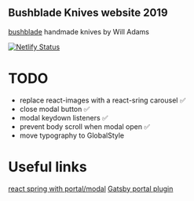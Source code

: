## Bushblade Knives website 2019

[bushblade](https://bushblade.co.uk/) handmade knives by Will Adams

[![Netlify Status](https://api.netlify.com/api/v1/badges/0dda1f0d-369d-46e4-9afe-0d07fe8ec301/deploy-status)](https://app.netlify.com/sites/bushblade-knives/deploys)

# TODO
- replace react-images with a react-sring carousel ✅
- close modal button ✅
- modal keydown listeners ✅
- prevent body scroll when modal open ✅
- move typography to GlobalStyle

# Useful links
[react spring with portal/modal](https://codesandbox.io/s/react-spring-modal-plnvn?from-embed=&file=/index.js)
[Gatsby portal plugin](https://www.gatsbyjs.com/plugins/gatsby-plugin-portal/)
